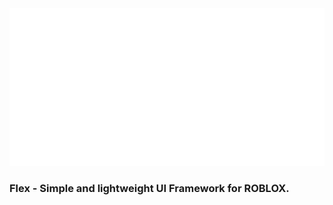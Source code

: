 <img src="FlexLandscape.png" alt="Flex" width="512px">

### Flex -  Simple and lightweight UI Framework for ROBLOX.
